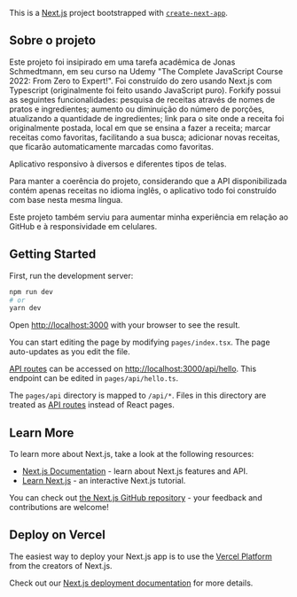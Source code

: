 This is a [Next.js](https://nextjs.org/) project bootstrapped with [`create-next-app`](https://github.com/vercel/next.js/tree/canary/packages/create-next-app).

## Sobre o projeto

 Este projeto foi insipirado em uma tarefa acadêmica de Jonas Schmedtmann, em seu curso na Udemy "The Complete JavaScript Course 2022: From Zero to Expert!". Foi construído do zero usando Next.js com Typescript (originalmente foi feito usando JavaScript puro). Forkify possui as seguintes funcionalidades: pesquisa de receitas através de nomes de pratos e ingredientes; aumento ou diminuição do número de porções, atualizando a quantidade de ingredientes; link para o site onde a receita foi originalmente postada, local em que se ensina a fazer a receita; marcar receitas como favoritas, facilitando a sua busca; adicionar novas receitas, que ficarão automaticamente marcadas como favoritas.
 
Aplicativo responsivo à diversos e diferentes tipos de telas.
 
 Para manter a coerência do projeto, considerando que a API disponibilizada contém apenas receitas no idioma inglês, o aplicativo todo foi construído com base nesta mesma língua.
 
 Este projeto também serviu para aumentar minha experiência em relação ao GitHub e à responsividade em celulares.

## Getting Started

First, run the development server:

```bash
npm run dev
# or
yarn dev
```

Open [http://localhost:3000](http://localhost:3000) with your browser to see the result.

You can start editing the page by modifying `pages/index.tsx`. The page auto-updates as you edit the file.

[API routes](https://nextjs.org/docs/api-routes/introduction) can be accessed on [http://localhost:3000/api/hello](http://localhost:3000/api/hello). This endpoint can be edited in `pages/api/hello.ts`.

The `pages/api` directory is mapped to `/api/*`. Files in this directory are treated as [API routes](https://nextjs.org/docs/api-routes/introduction) instead of React pages.

## Learn More

To learn more about Next.js, take a look at the following resources:

- [Next.js Documentation](https://nextjs.org/docs) - learn about Next.js features and API.
- [Learn Next.js](https://nextjs.org/learn) - an interactive Next.js tutorial.

You can check out [the Next.js GitHub repository](https://github.com/vercel/next.js/) - your feedback and contributions are welcome!

## Deploy on Vercel

The easiest way to deploy your Next.js app is to use the [Vercel Platform](https://vercel.com/new?utm_medium=default-template&filter=next.js&utm_source=create-next-app&utm_campaign=create-next-app-readme) from the creators of Next.js.

Check out our [Next.js deployment documentation](https://nextjs.org/docs/deployment) for more details.
